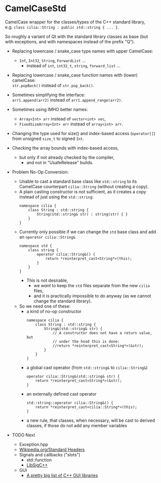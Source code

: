 # CamelCaseStd
CamelCase wrapper for the classes/types of the C++ standard library,  
e.g. `class cilia::String : public std::string { ... }`.

So roughly a variant of Qt with the standard library classes as base (but with exceptions, and with namespaces instead of the prefix "Q").

- Replacing lowercase / snake_case type names with upper CamelCase:
    - `Int`, `Int32`, `String`, `ForwardList` ...
        - instead of `int`, `int32_t`, `string`, `forward_list` ...

- Replacing lowercase / snake_case function names with (lower) camelCase:  
  `str.popBack()` instead of `str.pop_back()`.

- Sometimes simplifying the interface:  
  `arr1.append(arr2)` instead of `arr1.append_range(arr2)`.

- Sometimes using IMHO better names:  
    - `Array<Int> arr` instead of `vector<int> vec`,
    - `FixedSizeArray<Int> arr` instead of `array<int> arr`.

- Changing the type used for size() and index-based access (`operator[]`) from unsigned `size_t` to signed `Int`.

- Checking the array bounds with index-based access,
    - but only if not already checked by the compiler,
        - and not in "UsafeRelease" builds.
 
- Problem No-Op Conversion:
    - Unable to cast a standard base class like `std::string` to its CamelCase counterpart `cilia::String` (without creating a copy).
    - A plain casting constructor is not sufficient, as it creates a copy instead of just using the `std::string`:
        ```
        namespace cilia {
            class String : std::string {
                String(std::string& str) : string(str) { }
            }
        }
        ```
    - Currently only possible if we can change the `std` base class and add an `operator cilia::String&`
        ```
        namespace std {
            class string {
                operator cilia::String&() {
                    return *reinterpret_cast<String*>(this);
                }
            }
        }
        ```
        - This is not desirable,
            - we _want_ to keep the `std` files separate from the new `cilia` files,
            - and it is practically impossible to do anyway (as we cannot change the standard library).
    - So we need one of these:
        - a kind of no-op constructor
            ```
            namespace cilia {
                class String : std::string {
                    String&(std::string& str) {
                        // A constructor does not have a return value, but
                        // under the hood this is done:
                        //return *reinterpret_cast<String*>(&str);
                    }
                }
            }
            ```
        - a global cast operator (from `std::string&` to `cilia::String&`)
            ```
            operator cilia::String&(std::string& str) {
                return *reinterpret_cast<String*>(&str);
            }
            ```
        - an externally defined cast operator
            ```
            std::string::operator cilia::String&() {
                return *reinterpret_cast<cilia::String*>(this);
            }
            ```
        - a new rule, that classes, when necessary, will be cast to derived classes, if those do not add any member variables


- TODO Next
    - Exception.hpp
    - [Wikipedia.org/Standard Headers](https://en.wikipedia.org/wiki/C%2B%2B_Standard_Library#Standard_headers)
    - Signals and callbacks ("slots")
        - std::function
        - [LibSigC++](https://libsigcplusplus.github.io/libsigcplusplus/manual/html/chapter-introduction.html)
    - GUI
        - [A pretty big list of C++ GUI libraries](https://www.reddit.com/r/cpp/comments/babfl5/a_pretty_big_list_of_c_gui_libraries/)
